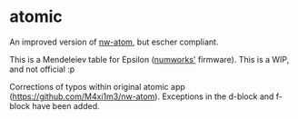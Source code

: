 # atomic
An improved version of [nw-atom](https://github.com/M4xi1m3/nw-atom), but escher compliant.

This is a Mendeleiev table for Epsilon ([numworks'](https://numworks.com) firmware). This is a WIP, and not official :p

Corrections of typos within original atomic app (https://github.com/M4xi1m3/nw-atom). 
Exceptions in the d-block and f-block have been added.
